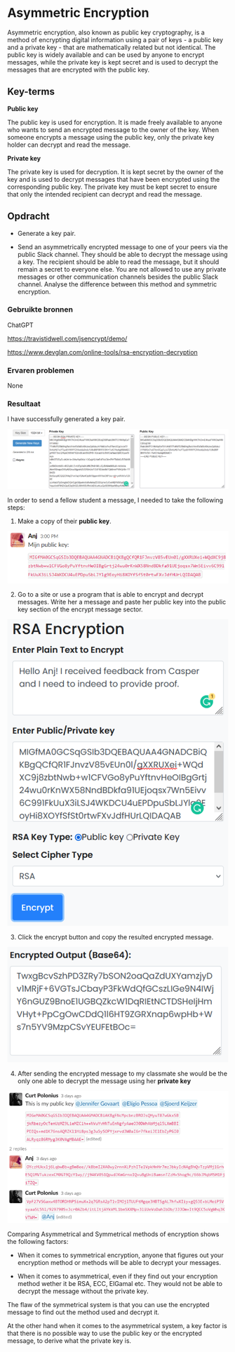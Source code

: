 # Asymmetric Encryption
Asymmetric encryption, also known as public key cryptography, is a method of encrypting digital information using a pair of keys - a public key and a private key - that are mathematically related but not identical. The public key is widely available and can be used by anyone to encrypt messages, while the private key is kept secret and is used to decrypt the messages that are encrypted with the public key.

## Key-terms
**Public key**

The public key is used for encryption. It is made freely available to anyone who wants to send an encrypted message to the owner of the key. When someone encrypts a message using the public key, only the private key holder can decrypt and read the message.

**Private key**

The private key is used for decryption. It is kept secret by the owner of the key and is used to decrypt messages that have been encrypted using the corresponding public key. The private key must be kept secret to ensure that only the intended recipient can decrypt and read the message.

## Opdracht
- Generate a key pair.

- Send an asymmetrically encrypted message to one of your peers via the public Slack channel. They should be able to decrypt the message using a key. The recipient should be able to read the message, but it should remain a secret to everyone else. You are not allowed to use any private messages or other communication channels besides the public Slack channel. Analyse the difference between this method and symmetric encryption.

### Gebruikte bronnen
ChatGPT

https://travistidwell.com/jsencrypt/demo/

https://www.devglan.com/online-tools/rsa-encryption-decryption

### Ervaren problemen
None

### Resultaat
I have successfully generated a key pair.

![Alt text](../00_includes/Week-3-Security/SEC-05-KeyPair.PNG)

In order to send a fellow student a message, I needed to take the following steps:

1. Make a copy of their **public key**.

![Alt text](../00_includes/Week-3-Security/SEC-05-AnjPublic.PNG)

2. Go to a site or use a program that is able to encrypt and decrypt messages. Write her a message and paste her public key into the public key section of the encrypt message sector.

![Alt text](../00_includes/Week-3-Security/SEC-05-MessageEncrypting.PNG)

3. Click the encrypt button and copy the resulted encrypted message.

![Alt text](../00_includes/Week-3-Security/SEC-05-EncryptedMessage.PNG)

4. After sending the encrypted message to my classmate she would be the only one able to decrypt the message using her **private key**

![Alt text](../00_includes/Week-3-Security/SEC-05-PublicKeyShare.PNG)

Comparing Asymmetrical and Symmetrical methods of encryption shows the following factors:

- When it comes to symmetrical encryption, anyone that figures out your encryption method or methods will be able to decrypt your messages.

- When it comes to asymmetrical, even if they find out your encryption method wether it be RSA, ECC, ElGamal etc. They would not be able to decrypt the message without the private key.

The flaw of the symmetrical system is that you can use the encrypted message to find out the method used and decrypt it.

At the other hand when it comes to the asymmetrical system, a key factor is that there is no possible way to use the public key or the encrypted message, to derive what the private key is.
